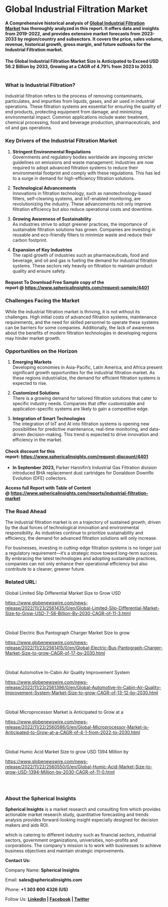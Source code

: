 <h1 class="news-post-title">Global Industrial Filtration Market</h1>
<p><strong>A Comprehensive historical analysis of&nbsp;<a href="https://www.sphericalinsights.com/reports/industrial-filtration-market" target="_blank" rel="noreferrer noopener">Global Industrial Filtration Market</a>&nbsp;has thoroughly analyzed in this report. It offers data and insights from 2019-2022, and provides extensive market forecasts from 2023-2033 by region/country and subsectors. It covers the price, sales volume, revenue, historical growth, gross margin, and future outlooks for the Industrial Filtration market.</strong></p>
<h4><strong>The Global Industrial Filtration Market Size is Anticipated to Exceed USD 56.2 Billion by 2033, Growing at a CAGR of 4.79% from 2023 to 2033.</strong></h4>
<p><strong><img src="https://www.sphericalinsights.com/images/rd/global-filtration-market.png" alt="" /></strong></p>
<h3><strong>What is Industrial Filtration?</strong></h3>
<p>Industrial filtration refers to the process of removing contaminants, particulates, and impurities from liquids, gases, and air used in industrial operations. These filtration systems are essential for ensuring the quality of end products, protecting equipment from damage, and minimizing environmental impact. Common applications include water treatment, chemical processing, food and beverage production, pharmaceuticals, and oil and gas operations.</p>
<h3><strong>Key Drivers of the Industrial Filtration Market</strong></h3>
<ol>
<li>
<p><strong>Stringent Environmental Regulations</strong><br />Governments and regulatory bodies worldwide are imposing stricter guidelines on emissions and waste management. Industries are now required to adopt advanced filtration systems to reduce their environmental footprint and comply with these regulations. This has led to a surge in demand for high-efficiency filtration solutions.</p>
</li>
<li>
<p><strong>Technological Advancements</strong><br />Innovations in filtration technology, such as nanotechnology-based filters, self-cleaning systems, and IoT-enabled monitoring, are revolutionizing the industry. These advancements not only improve filtration efficiency but also reduce operational costs and downtime.</p>
</li>
<li>
<p><strong>Growing Awareness of Sustainability</strong><br />As industries strive to adopt greener practices, the importance of sustainable filtration solutions has grown. Companies are investing in reusable and eco-friendly filters to minimize waste and reduce their carbon footprint.</p>
</li>
<li>
<p><strong>Expansion of Key Industries</strong><br />The rapid growth of industries such as pharmaceuticals, food and beverage, and oil and gas is fueling the demand for industrial filtration systems. These sectors rely heavily on filtration to maintain product quality and ensure safety.</p>
</li>
</ol>
<h4>Request To Download Free Sample copy of the report&nbsp;@&nbsp;<a href="https://www.sphericalinsights.com/request-sample/4401">https://www.sphericalinsights.com/request-sample/4401</a></h4>
<h3><strong>Challenges Facing the Market</strong></h3>
<p>While the industrial filtration market is thriving, it is not without its challenges. High initial costs of advanced filtration systems, maintenance requirements, and the need for skilled personnel to operate these systems can be barriers for some companies. Additionally, the lack of awareness about the benefits of modern filtration technologies in developing regions may hinder market growth.</p>
<h3><strong>Opportunities on the Horizon</strong></h3>
<ol>
<li>
<p><strong>Emerging Markets</strong><br />Developing economies in Asia-Pacific, Latin America, and Africa present significant growth opportunities for the industrial filtration market. As these regions industrialize, the demand for efficient filtration systems is expected to rise.</p>
</li>
<li>
<p><strong>Customized Solutions</strong><br />There is a growing demand for tailored filtration solutions that cater to specific industry needs. Companies that offer customizable and application-specific systems are likely to gain a competitive edge.</p>
</li>
<li>
<p><strong>Integration of Smart Technologies</strong><br />The integration of IoT and AI into filtration systems is opening new possibilities for predictive maintenance, real-time monitoring, and data-driven decision-making. This trend is expected to drive innovation and efficiency in the market.</p>
</li>
</ol>
<h4>Check discount for this report:&nbsp;<a href="https://www.sphericalinsights.com/request-discount/4401">https://www.sphericalinsights.com/request-discount/4401</a></h4>
<ul>
<li><strong>In&nbsp;</strong><strong>September 2023,&nbsp;</strong>Parker Hannifin&rsquo;s Industrial Gas Filtration division introduced BHA replacement dust cartridges for Donaldson Downflo Evolution (DFE) collectors.</li>
</ul>
<p><strong>Access full Report with Table of Content @&nbsp;<a href="https://www.sphericalinsights.com/reports/industrial-filtration-market">https://www.sphericalinsights.com/reports/industrial-filtration-market</a>&nbsp;</strong></p>
<h3><strong>The Road Ahead</strong></h3>
<p>The industrial filtration market is on a trajectory of sustained growth, driven by the dual forces of technological innovation and environmental responsibility. As industries continue to prioritize sustainability and efficiency, the demand for advanced filtration solutions will only increase.</p>
<p>For businesses, investing in cutting-edge filtration systems is no longer just a regulatory requirement&mdash;it&rsquo;s a strategic move toward long-term success. By embracing the latest technologies and adopting sustainable practices, companies can not only enhance their operational efficiency but also contribute to a cleaner, greener future.</p>
<h3><strong>Related URL:</strong></h3>
<p>Global Limited Slip Differential Market Size to Grow USD</p>
<p><a href="https://www.globenewswire.com/news-release/2022/11/23/2561435/0/en/Global-Limited-Slip-Differential-Market-Size-to-Grow-USD-7-58-Billion-By-2030-CAGR-of-11-3.html">https://www.globenewswire.com/news-release/2022/11/23/2561435/0/en/Global-Limited-Slip-Differential-Market-Size-to-Grow-USD-7-58-Billion-By-2030-CAGR-of-11-3.html</a>&nbsp;</p>
<p>&nbsp;</p>
<p>Global Electric Bus Pantograph Charger Market Size to grow</p>
<p><a href="https://www.globenewswire.com/news-release/2022/11/23/2561415/0/en/Global-Electric-Bus-Pantograph-Charger-Market-Size-to-grow-CAGR-of-17-by-2030.html">https://www.globenewswire.com/news-release/2022/11/23/2561415/0/en/Global-Electric-Bus-Pantograph-Charger-Market-Size-to-grow-CAGR-of-17-by-2030.html</a>&nbsp;</p>
<p>&nbsp;</p>
<p>Global Automotive In-Cabin Air Quality Improvement System</p>
<p><a href="https://www.globenewswire.com/news-release/2022/11/23/2561396/0/en/Global-Automotive-In-Cabin-Air-Quality-Improvement-System-Market-Size-to-grow-CAGR-of-13-12-by-2030.html">https://www.globenewswire.com/news-release/2022/11/23/2561396/0/en/Global-Automotive-In-Cabin-Air-Quality-Improvement-System-Market-Size-to-grow-CAGR-of-13-12-by-2030.html</a>&nbsp;</p>
<p>&nbsp;</p>
<p>Global Microprocessor Market is Anticipated to Grow at a</p>
<p><a href="https://www.globenewswire.com/news-release/2022/11/22/2560586/0/en/Global-Microprocessor-Market-is-Anticipated-to-Grow-at-a-CAGR-of-4-1-from-2022-to-2030.html">https://www.globenewswire.com/news-release/2022/11/22/2560586/0/en/Global-Microprocessor-Market-is-Anticipated-to-Grow-at-a-CAGR-of-4-1-from-2022-to-2030.html</a>&nbsp;</p>
<p>&nbsp;</p>
<p>Global Humic Acid Market Size to grow USD 1394 Million by</p>
<p><a href="https://www.globenewswire.com/news-release/2022/11/22/2560550/0/en/Global-Humic-Acid-Market-Size-to-grow-USD-1394-Million-by-2030-CAGR-of-11-0.html">https://www.globenewswire.com/news-release/2022/11/22/2560550/0/en/Global-Humic-Acid-Market-Size-to-grow-USD-1394-Million-by-2030-CAGR-of-11-0.html</a>&nbsp;</p>
<h3>&nbsp;</h3>
<h3><strong>About the Spherical Insights</strong></h3>
<p><strong>Spherical Insights</strong>&nbsp;is a market research and consulting firm which provides actionable market research study, quantitative forecasting and trends analysis provides forward-looking insight especially designed for decision makers and aids ROI.</p>
<p>which is catering to different industry such as financial sectors, industrial sectors, government organizations, universities, non-profits and corporations. The company's mission is to work with businesses to achieve business objectives and maintain strategic improvements.</p>
<p><strong>Contact Us:</strong></p>
<p>Company Name:&nbsp;<strong>Spherical Insights</strong></p>
<p>Email:&nbsp;<strong>sales@sphericalinsights.com</strong></p>
<p>Phone:&nbsp;<strong>+1 303 800 4326 (US)</strong></p>
<p>Follow Us:&nbsp;<strong><a href="https://www.linkedin.com/company/spherical-insight/"><u>LinkedIn</u></a>&nbsp;|&nbsp;<a href="https://www.facebook.com/sphericalinsights22"><u>Facebook</u></a>&nbsp;|&nbsp;<a href="https://twitter.com/SInsights_US"><u>Twitter</u></a></strong></p>
